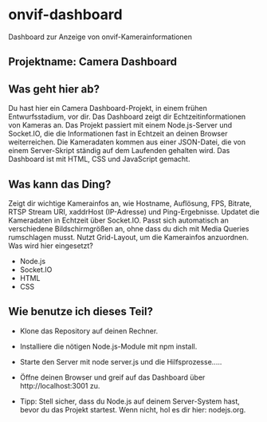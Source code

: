 # onvif-dashboard
Dashboard zur Anzeige von onvif-Kamerainformationen
## Projektname: Camera Dashboard

## Was geht hier ab?
Du hast hier ein Camera Dashboard-Projekt, in einem frühen Entwurfsstadium, vor dir. Das Dashboard zeigt dir Echtzeitinformationen von Kameras an. Das Projekt passiert mit einem Node.js-Server und Socket.IO, die die Informationen fast in Echtzeit an deinen Browser weiterreichen. Die Kameradaten kommen aus einer JSON-Datei, die von einem Server-Skript ständig auf dem Laufenden gehalten wird. Das Dashboard ist mit HTML, CSS und JavaScript gemacht.

## Was kann das Ding?

Zeigt dir wichtige Kamerainfos an, wie Hostname, Auflösung, FPS, Bitrate, RTSP Stream URI, xaddrHost (IP-Adresse) und Ping-Ergebnisse.
Updatet die Kameradaten in Echtzeit über Socket.IO.
Passt sich automatisch an verschiedene Bildschirmgrößen an, ohne dass du dich mit Media Queries rumschlagen musst.
Nutzt Grid-Layout, um die Kamerainfos anzuordnen.
Was wird hier eingesetzt?

- Node.js
- Socket.IO
- HTML
- CSS

## Wie benutze ich dieses Teil?

- Klone das Repository auf deinen Rechner.
- Installiere die nötigen Node.js-Module mit npm install.
- Starte den Server mit node server.js und die Hilfsprozesse.....
  
- Öffne deinen Browser und greif auf das Dashboard über http://localhost:3001 zu.
- Tipp: Stell sicher, dass du Node.js auf deinem Server-System hast, bevor du das Projekt startest. Wenn nicht, hol es dir hier: nodejs.org.
